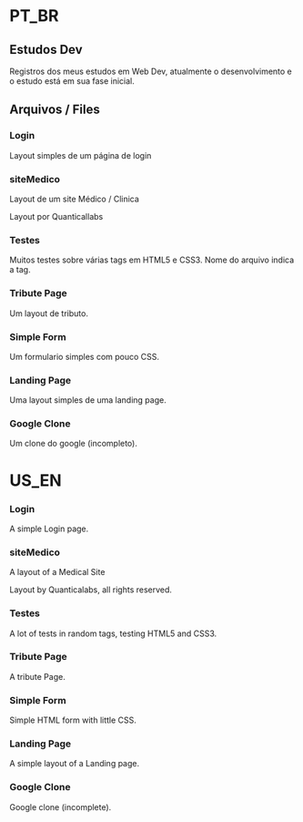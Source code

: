 # PT_BR

## Estudos Dev

Registros dos meus estudos em Web Dev, atualmente o desenvolvimento e o estudo está em sua fase inicial. 


## Arquivos / Files

### Login

Layout simples de um página de login


### siteMedico

Layout de um site Médico / Clinica

Layout por Quanticallabs

### Testes

Muitos testes sobre várias tags em HTML5 e CSS3. Nome do arquivo indica a tag.

### Tribute Page

Um layout de tributo.

### Simple Form

Um formulario simples com pouco CSS.

### Landing Page

Uma layout simples de uma landing page.

### Google Clone

Um clone do google (incompleto).




# US_EN

### Login

A simple Login page.

### siteMedico

A layout of a Medical Site

Layout by Quanticalabs, all rights reserved.

### Testes

A lot of tests in random tags, testing HTML5 and CSS3.

### Tribute Page

A tribute Page.

### Simple Form

Simple HTML form with little CSS.

### Landing Page

A simple layout of a Landing page.

### Google Clone

Google clone (incomplete).